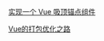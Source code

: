 [实现一个 Vue 吸顶锚点组件](https://zhuanlan.zhihu.com/p/59317112)

[Vue的打包优化之路](https://zhuanlan.zhihu.com/p/48461259)
